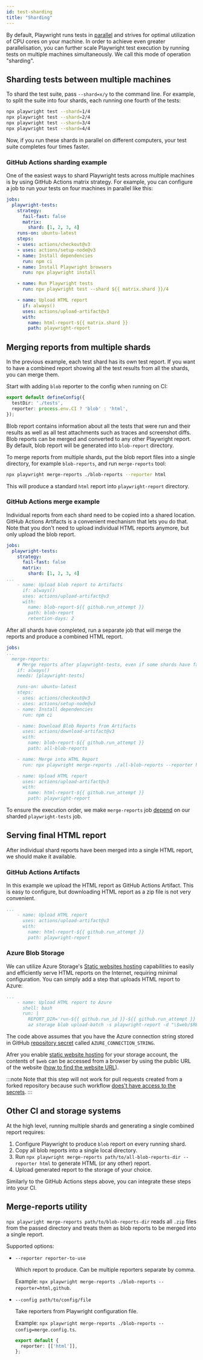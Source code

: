 ```yaml
---
id: test-sharding
title: "Sharding"
---
```


By default, Playwright runs tests in [parallel](/test-parallel.md) and strives for optimal utilization of CPU cores on your machine. In order to achieve even greater parallelisation, you can further scale Playwright test execution by running tests on multiple machines simultaneously. We call this mode of operation "sharding".

## Sharding tests between multiple machines

To shard the test suite, pass `--shard=x/y` to the command line. For example, to split the suite into four shards, each running one fourth of the tests:

```bash
npx playwright test --shard=1/4
npx playwright test --shard=2/4
npx playwright test --shard=3/4
npx playwright test --shard=4/4
```

Now, if you run these shards in parallel on different computers, your test suite completes four times faster.

### GitHub Actions sharding example

One of the easiest ways to shard Playwright tests across multiple machines is by using GitHub Actions matrix strategy. For example, you can configure a job to run your tests on four machines in parallel like this:

```yaml
jobs:
  playwright-tests:
    strategy:
      fail-fast: false
      matrix:
        shard: [1, 2, 3, 4]
    runs-on: ubuntu-latest
    steps:
    - uses: actions/checkout@v3
    - uses: actions/setup-node@v3
    - name: Install dependencies
      run: npm ci
    - name: Install Playwright browsers
      run: npx playwright install

    - name: Run Playwright tests
      run: npx playwright test --shard ${{ matrix.shard }}/4

    - name: Upload HTML report
      if: always()
      uses: actions/upload-artifact@v3
      with:
        name: html-report-${{ matrix.shard }}
        path: playwright-report
```

## Merging reports from multiple shards

In the previous example, each test shard has its own test report. If you want to have a combined report showing all the test results from all the shards, you can merge them.

Start with adding `blob` reporter to the config when running on CI:

```ts title="playwright.config.ts"
export default defineConfig({
  testDir: './tests',
  reporter: process.env.CI ? 'blob' : 'html',
});
```

Blob report contains information about all the tests that were run and their results as well as all test attachments such as traces and screenshot diffs. Blob reports can be merged and converted to any other Playwright report. By default, blob report will be generated into `blob-report` directory.

To merge reports from multiple shards, put the blob report files into a single directory, for example `blob-reports`, and run `merge-reports` tool:

```bash
npx playwright merge-reports ./blob-reports --reporter html
```

This will produce a standard `html` report into `playwright-report` directory.

### GitHub Actions merge example

Individual reports from each shard need to be copied into a shared location. GitHub Actions Artifacts is a convenient mechanism that lets you do that. Note that you don't need to upload individual HTML reports anymore, but only upload the blob report.

```yaml
jobs:
  playwright-tests:
    strategy:
      fail-fast: false
      matrix:
        shard: [1, 2, 3, 4]
...
    - name: Upload blob report to Artifacts
      if: always()
      uses: actions/upload-artifact@v3
      with:
        name: blob-report-${{ github.run_attempt }}
        path: blob-report
        retention-days: 2
```

After all shards have completed, run a separate job that will merge the reports and produce a combined HTML report.

```yaml
jobs:
...
  merge-reports:
    # Merge reports after playwright-tests, even if some shards have failed
    if: always()
    needs: [playwright-tests]

    runs-on: ubuntu-latest
    steps:
    - uses: actions/checkout@v3
    - uses: actions/setup-node@v3
    - name: Install dependencies
      run: npm ci

    - name: Download Blob Reports from Artifacts
      uses: actions/download-artifact@v3
      with:
        name: blob-report-${{ github.run_attempt }}
        path: all-blob-reports

    - name: Merge into HTML Report
      run: npx playwright merge-reports ./all-blob-reports --reporter html

    - name: Upload HTML report
      uses: actions/upload-artifact@v3
      with:
        name: html-report-${{ github.run_attempt }}
        path: playwright-report
```

To ensure the execution order, we make `merge-reports` job [depend](https://docs.github.com/en/actions/using-jobs/using-jobs-in-a-workflow#defining-prerequisite-jobs) on our sharded `playwright-tests` job.

## Serving final HTML report

After individual shard reports have been merged into a single HTML report, we should make it available.

### GitHub Actions Artifacts

In this example we upload the HTML report as GitHub Actions Artifact. This is easy to configure, but downloading HTML report as a zip file is not very convenient.

```yaml
...
    - name: Upload HTML report
      uses: actions/upload-artifact@v3
      with:
        name: html-report-${{ github.run_attempt }}
        path: playwright-report
```

### Azure Blob Storage

We can utilize Azure Storage's [Static websites hosting](https://learn.microsoft.com/en-us/azure/storage/blobs/storage-blob-static-website) capabilities to easily and efficiently serve HTML reports on the Internet, requiring minimal configuration. You can simply add a step that uploads HTML report to Azure:

```yaml
...
    - name: Upload HTML report to Azure
      shell: bash
      run: |
        REPORT_DIR='run-${{ github.run_id }}-${{ github.run_attempt }}'
        az storage blob upload-batch -s playwright-report -d "\$web/$REPORT_DIR" --connection-string "${{ secrets.AZURE_CONNECTION_STRING }}"
```

The code above assumes that you have the Azure connection string stored in GitHub [repository secret](https://docs.github.com/en/actions/security-guides/encrypted-secrets#creating-encrypted-secrets-for-a-repository) called `AZURE_CONNECTION_STRING`.

Afrer you enable [static website hosting](https://learn.microsoft.com/en-us/azure/storage/blobs/storage-blob-static-website#setting-up-a-static-website) for your storage account, the contents of `$web` can be accessed from a browser by using the public URL of the website ([how to find the website URL](https://learn.microsoft.com/en-us/azure/storage/blobs/storage-blob-static-website-how-to?tabs=azure-portal#portal-find-url)).

:::note
Note that this step will not work for pull requests created from a forked repository because such workflow [does't have access to the secrets](https://docs.github.com/en/actions/security-guides/encrypted-secrets#using-encrypted-secrets-in-a-workflow).
:::

## Other CI and storage systems

At the high level, running multiple shards and generating a single combined report requires:

1. Configure Playwright to produce `blob` report on every running shard.
1. Copy all blob reports into a single local directory.
1. Run `npx playwright merge-reports path/to/all-blob-reports-dir --reporter html` to generate HTML (or any other) report.
1. Upload generated report to the storage of your choice.

Similarly to the GitHub Actions steps above, you can integrate these steps into your CI.

## Merge-reports utility

`npx playwright merge-reports path/to/blob-reports-dir` reads all `.zip` files from the passed directory and treats them as blob reports to be merged into a single report.

Supported options:
- `--reporter reporter-to-use`

  Which report to produce. Can be multiple reporters separate by comma.

  Example: `npx playwright merge-reports ./blob-reports --reporter=html,github`.

- `--config path/to/config/file`

  Take reporters from Playwright configuration file.

  Example: `npx playwright merge-reports ./blob-reports --config=merge.config.ts`.

  ```ts title="merge.config.ts"
  export default {
    reporter: [['html']],
  };
  ```
